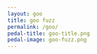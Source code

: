 ```yaml
---
layout: goo
title: goo fuzz
permalink: /goo/
pedal-title: goo-title.png
pedal-image: goo-fuzz.png
---
```


